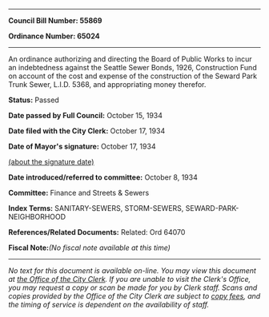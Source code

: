 

********

**Council Bill Number: 55869**
   
**Ordinance Number: 65024**
********

 An ordinance authorizing and directing the Board of Public Works to incur an indebtedness against the Seattle Sewer Bonds, 1926, Construction Fund on account of the cost and expense of the construction of the Seward Park Trunk Sewer, L.I.D. 5368, and appropriating money therefor.

**Status:** Passed
   
**Date passed by Full Council:** October 15, 1934
   
**Date filed with the City Clerk:** October 17, 1934
   
**Date of Mayor's signature:** October 17, 1934
   
[(about the signature date)](/~public/approvaldate.htm)
   
   
   
**Date introduced/referred to committee:** October 8, 1934
   
**Committee:** Finance and Streets & Sewers
   
   
**Index Terms:** SANITARY-SEWERS, STORM-SEWERS, SEWARD-PARK-NEIGHBORHOOD

**References/Related Documents:** Related: Ord 64070

**Fiscal Note:**_(No fiscal note available at this time)_
********

_No text for this document is available on-line. You may view this document at [the Office of the City Clerk](http://www.seattle.gov/leg/clerk/contactUs.htm). If you are unable to visit the Clerk's Office, you may request a copy or scan be made for you by Clerk staff. Scans and copies provided by the Office of the City Clerk are subject to [copy fees](http://clerk.seattle.gov/~public/clerkfees.htm), and the timing of service is dependent on the availability of staff._

